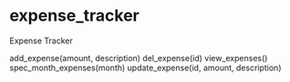 # expense_tracker
Expense Tracker

add_expense(amount, description)
del_expense(id)
view_expenses()
spec_month_expenses(month)
update_expense(id, amount, description)
